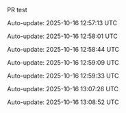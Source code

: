 PR test


Auto-update: 2025-10-16 12:57:13 UTC

Auto-update: 2025-10-16 12:58:01 UTC

Auto-update: 2025-10-16 12:58:44 UTC

Auto-update: 2025-10-16 12:59:09 UTC

Auto-update: 2025-10-16 12:59:33 UTC

Auto-update: 2025-10-16 13:07:26 UTC

Auto-update: 2025-10-16 13:08:52 UTC